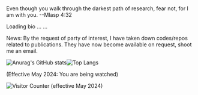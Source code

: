 ###

<!--
**SiDongG/SiDongG** is a ✨ _special_ ✨ repository because its `README.md` (this file) appears on your GitHub profile.

Here are some ideas to get you started:

- 🔭 I’m currently working on ...
- 🌱 I’m currently learning ...
- 👯 I’m looking to collaborate on ...
- 🤔 I’m looking for help with ...
- 💬 Ask me about ...
- 📫 How to reach me: ...
- 😄 Pronouns: ...
- ⚡ Fun fact: ...
-->

Even though you walk through the darkest path of research, fear not, for I am with you. --Mlasp 4:32

Loading bio ... ...

News: By the request of party of interest, I have taken down codes/repos related to publications. They have now become available on request, shoot me an email. 

![Anurag's GitHub stats](https://github-readme-stats.vercel.app/api?username=SiDongG&show_icons=true&theme=tokyonight)![Top Langs](https://github-readme-stats.vercel.app/api/top-langs/?username=SiDongG&layout=compact)

(Effective May 2024: You are being watched)

![Visitor Counter (effective May 2024)](https://komarev.com/ghpvc/?username=SiDongG)

